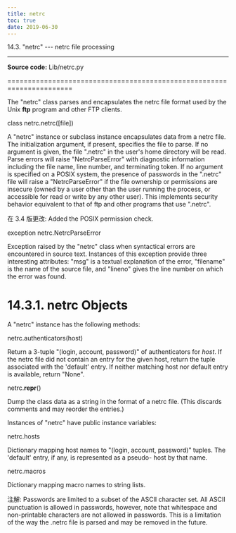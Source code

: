 ```yaml
---
title: netrc
toc: true
date: 2019-06-30
---
```

14.3. "netrc" --- netrc file processing
***************************************

**Source code:** Lib/netrc.py

======================================================================

The "netrc" class parses and encapsulates the netrc file format used
by the Unix **ftp** program and other FTP clients.

class netrc.netrc([file])

   A "netrc" instance or subclass instance encapsulates data from  a
   netrc file.  The initialization argument, if present, specifies the
   file to parse.  If no argument is given, the file ".netrc" in the
   user's home directory will be read.  Parse errors will raise
   "NetrcParseError" with diagnostic information including the file
   name, line number, and terminating token. If no argument is
   specified on a POSIX system, the presence of passwords in the
   ".netrc" file will raise a "NetrcParseError" if the file ownership
   or permissions are insecure (owned by a user other than the user
   running the process, or accessible for read or write by any other
   user). This implements security behavior equivalent to that of ftp
   and other programs that use ".netrc".

   在 3.4 版更改: Added the POSIX permission check.

exception netrc.NetrcParseError

   Exception raised by the "netrc" class when syntactical errors are
   encountered in source text.  Instances of this exception provide
   three interesting attributes:  "msg" is a textual explanation of
   the error, "filename" is the name of the source file, and "lineno"
   gives the line number on which the error was found.


14.3.1. netrc Objects
=====================

A "netrc" instance has the following methods:

netrc.authenticators(host)

   Return a 3-tuple "(login, account, password)" of authenticators for
   *host*. If the netrc file did not contain an entry for the given
   host, return the tuple associated with the 'default' entry.  If
   neither matching host nor default entry is available, return
   "None".

netrc.__repr__()

   Dump the class data as a string in the format of a netrc file.
   (This discards comments and may reorder the entries.)

Instances of "netrc" have public instance variables:

netrc.hosts

   Dictionary mapping host names to "(login, account, password)"
   tuples.  The 'default' entry, if any, is represented as a pseudo-
   host by that name.

netrc.macros

   Dictionary mapping macro names to string lists.

注解: Passwords are limited to a subset of the ASCII character set.
  All ASCII punctuation is allowed in passwords, however, note that
  whitespace and non-printable characters are not allowed in
  passwords.  This is a limitation of the way the .netrc file is
  parsed and may be removed in the future.
